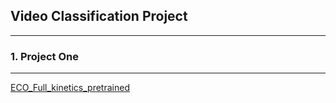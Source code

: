 ## **Video Classification Project**
______

### 1. Project One
______
[ECO_Full_kinetics_pretrained](https://wiki.aidigger.com/Jieli/video-classification/tree/master/ECO_Full_kinetics_pretrained)

